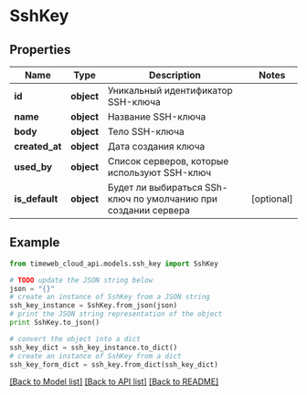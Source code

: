 # SshKey


## Properties
Name | Type | Description | Notes
------------ | ------------- | ------------- | -------------
**id** | **object** | Уникальный идентификатор SSH-ключа | 
**name** | **object** | Название SSH-ключа | 
**body** | **object** | Тело SSH-ключа | 
**created_at** | **object** | Дата создания ключа | 
**used_by** | **object** | Список серверов, которые используют SSH-ключ | 
**is_default** | **object** | Будет ли выбираться SSh-ключ по умолчанию при создании сервера | [optional] 

## Example

```python
from timeweb_cloud_api.models.ssh_key import SshKey

# TODO update the JSON string below
json = "{}"
# create an instance of SshKey from a JSON string
ssh_key_instance = SshKey.from_json(json)
# print the JSON string representation of the object
print SshKey.to_json()

# convert the object into a dict
ssh_key_dict = ssh_key_instance.to_dict()
# create an instance of SshKey from a dict
ssh_key_form_dict = ssh_key.from_dict(ssh_key_dict)
```
[[Back to Model list]](../README.md#documentation-for-models) [[Back to API list]](../README.md#documentation-for-api-endpoints) [[Back to README]](../README.md)


